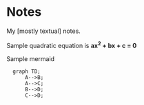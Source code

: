 # Notes
My [mostly textual] notes.


Sample quadratic equation is **ax<sup>2</sup> + bx + c = 0**

Sample mermaid
```mermaid
  graph TD;
      A-->B;
      A-->C;
      B-->D;
      C-->D;
```
